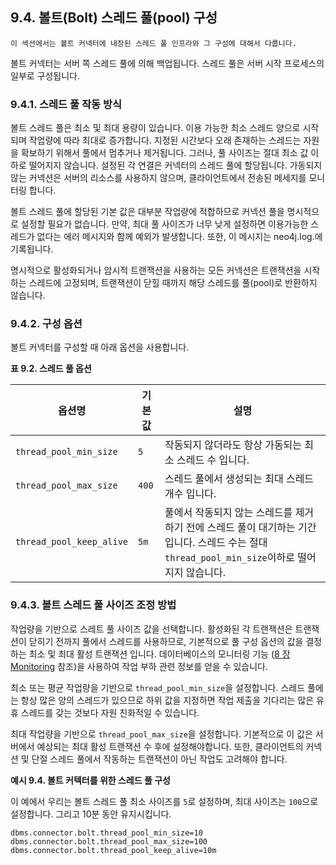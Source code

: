 ## 9.4. 볼트(Bolt) 스레드 풀(pool) 구성 

```
이 섹션에서는 볼트 커넥터에 내장된 스레드 풀 인프라와 그 구성에 대해서 다룹니다. 
```
 
볼트 커넥터는 서버 쪽 스레드 풀에 의해 백업됩니다. 스레드 풀은 서버 시작 프로세스의 일부로 구성됩니다. 

### 9.4.1. 스레드 풀 작동 방식 

볼트 스레드 풀은 최소 및 최대 용량이 있습니다. 이용 가능한 최소 스레드 양으로 시작되며 작업량에 따라 최대로 증가합니다. 지정된 시간보다 오래 존재하는 스레드는 자원을 확보하기 위해서 풀에서 멈추거나 제거됩니다. 그러나, 풀 사이즈는 절대 최소 값 이하로 떨어지지 않습니다. 설정된 각 연결은 커넥터의 스레드 풀에 할당됩니다. 가동되지 않는 커넥션은 서버의 리소스를 사용하지 않으며, 클라이언트에서 전송된 메세지를 모니터링 합니다. 

볼트 스레드 풀에 할당된 기본 값은 대부분 작업량에 적합하므로 커넥션 풀을 명시적으로 설정할 필요가 없습니다. 만약, 최대 풀 사이즈가 너무 낮게 설정하면 이용가능한 스레드가 없다는 에러 메시지와 함께 예외가 발생합니다. 또한, 이 메시지는 neo4j.log.에 기록됩니다. 


명시적으로 활성화되거나 암시적 트랜잭션을 사용하는 모든 커넥션은 트랜잭션을 시작하는 스레드에 고정되며, 트랜잭션이 닫힐 때까지 해당 스레드를 풀(pool)로 반환하지 않습니다.


### 9.4.2. 구성 옵션

볼트 커넥터를 구성할 때 아래 옵션을 사용합니다. 

**표 9.2. 스레드 풀 옵션**

| 옵션명                   | 기본 값 | 설명                                                         |
| ------------------------ | ------- | ------------------------------------------------------------ |
| `thread_pool_min_size`   | `5`     | 작동되지 않더라도 항상 가동되는 최소 스레드 수 입니다.       |
| `thread_pool_max_size`   | `400`   | 스레드 풀에서 생성되는 최대 스레드 개수 입니다.              |
| `thread_pool_keep_alive` | `5m`    | 풀에서 작동되지 않는 스레드를  제거하기 전에 스레드 풀이 대기하는 기간입니다.  스레드 수는 절대  ```thread_pool_min_size```이하로 떨어지지 않습니다. |


### 9.4.3. 볼트 스레드 풀 사이즈 조정 방법

작업량을 기반으로 스레트 풀 사이즈 값을 선택합니다. 활성화된 각 트랜잭션은 트랜잭션이 닫히기 전까지 풀에서 스레드를 사용하므로, 기본적으로 풀 구성 옵션의 값을 결정하는 최소 및 최대 활성 트랜잭션 입니다. 데이터베이스의 모니터링 기능 ([8 장 Monitoring](/monitoring.md) 참조)을 사용하여 작업 부하 관련 정보를 얻을 수 있습니다.

최소 또는 평균 작업량을 기반으로 ```thread_pool_min_size```을 설정합니다. 스레드 풀에는 항상 많은 양의 스레드가 있으므로 하위 값을 지정하면 작업 제출을 기다리는 많은 유휴 스레드를 갖는 것보다 자원 친화적일 수 있습니다.

최대 작업량을 기반으로 ```thread_pool_max_size```을 설정합니다. 기본적으로 이 값은 서버에서 예상되는 최대 활성 트랜잭션 수 후에 설정해야합니다. 또한, 클라이언트의 커넥션 및 단절 스레드 풀에서 작동하는 트랜잭션이 아닌 작업도 고려해야 합니다. 

**예시 9.4. 볼트 커텍터를 위한 스레드 풀 구성**

이 예에서 우리는 볼트 스레드 풀 최소 사이즈를 ```5```로 설정하며, 최대 사이즈는 ```100```으로 설정합니다. 그리고 10분 동안 유지시킵니다. 

```
dbms.connector.bolt.thread_pool_min_size=10
dbms.connector.bolt.thread_pool_max_size=100
dbms.connector.bolt.thread_pool_keep_alive=10m
```

